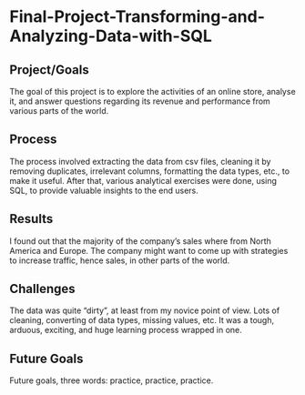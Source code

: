 # Final-Project-Transforming-and-Analyzing-Data-with-SQL

## Project/Goals
The goal of this project is to explore the activities of an online store, analyse it, and answer questions regarding its revenue and performance from various parts of the world.

## Process
The process involved extracting the data from csv files, cleaning it by removing duplicates, irrelevant columns, formatting the data types, etc., to make it useful. After that, various analytical exercises were done, using SQL, to provide valuable insights to the end users.

## Results
I found out that the majority of the company’s sales where from North America and Europe. The company might want to come up with strategies to increase traffic, hence sales, in other parts of the world.

## Challenges 
The data was quite “dirty”, at least from my novice point of view. Lots of cleaning, converting of data types, missing values, etc. It was a tough, arduous, exciting, and huge learning process wrapped in one.

## Future Goals
Future goals, three words: practice, practice, practice.
